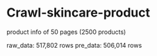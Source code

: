 # Crawl-skincare-product

product info of 50 pages (2500 products)

raw_data: 517,802 rows
pre_data: 506,014 rows